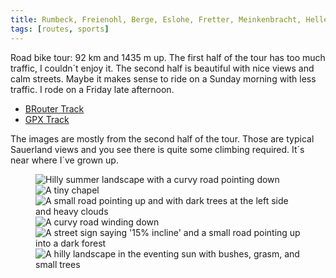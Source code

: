 ```yaml
---
title: Rumbeck, Freienohl, Berge, Eslohe, Fretter, Meinkenbracht, Hellefeld
tags: [routes, sports]
---
```

Road bike tour: 92 km and 1435 m up. The first half of the tour has too much traffic, I couldn´t enjoy it. The second half is beautiful with nice views and calm streets. Maybe it makes sense to ride on a Sunday morning with less traffic. I rode on a Friday late afternoon. 

- [BRouter Track](http://brouter.de/brouter-web/#map=12/51.2962/8.1371/standard,terrarium-hillshading,route-quality&lonlats=8.106837,51.386031;8.106837,51.386031;8.166876,51.398297;8.17606,51.28908;8.151212,51.256114;8.151426,51.253857;8.185415,51.263206;8.209963,51.250796;8.158035,51.199109;8.056068,51.195487;8.084061,51.281788;8.071874,51.310328;8.083879,51.341008;8.069969,51.354625;8.106196,51.386192&profile=fastbike-lowtraffic)
- [GPX Track](/assets/2022-06-28-Rumbeck-Freienohl-Berge-Eslohe-Fretter-Meinkenbracht-Hellefeld-92km.gpx)

The images are mostly from the second half of the tour. Those are typical Sauerland views and you see there is quite some climbing required. It´s near where I´ve grown up.

<figure>
<img src="/img/routes/IMG_2598X.jpg" alt="Hilly summer landscape with a curvy road pointing down">
<img src="/img/routes/IMG_2601X.jpg" alt="A tiny chapel">
<img src="/img/routes/IMG_2604X.jpg" alt="A small road pointing up and with dark trees at the left side and heavy clouds">
<img src="/img/routes/IMG_2607X.jpg" alt="A curvy road winding down">
<img src="/img/routes/IMG_2608X.jpg" alt="A street sign saying '15% incline' and a small road pointing up into a dark forest">
<img src="/img/routes/IMG_2609X.jpg" alt="A hilly landscape in the eventing sun with bushes, grasm, and small trees">
</figure>
